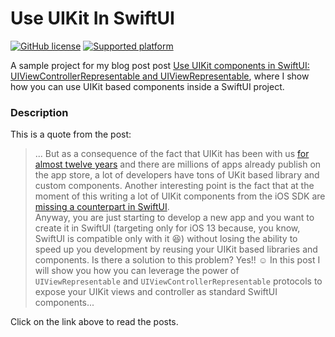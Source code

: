 # Use UIKit In SwiftUI


[![GitHub license](https://img.shields.io/badge/license-MIT-blue.svg)](https://raw.githubusercontent.com/chicio/Use-UIKit-In-SwiftUI/master/LICENSE.md)
[![Supported platform](https://img.shields.io/badge/platforms-iOS-orange.svg)](https://img.shields.io/badge/platforms-iOS-orange.svg)

A sample project for my blog post post [Use UIKit components in SwiftUI: UIViewControllerRepresentable and UIViewRepresentable](https://www.fabrizioduroni.it/2020/07/02/expose-uikit-to-swiftui/), where I show 
how you can use UIKit based components inside a SwiftUI project. 

### Description

This is a quote from the post:

> ... But as a consequence of the fact that UIKit has been with us [for almost twelve years](https://en.wikipedia.org/wiki/IOS_SDK) and there are millions of apps already publish on the app store, a lot of developers have tons of UKit based library and custom components. Another interesting point is the fact that at the moment of this writing a lot of UIKit components from the iOS SDK  are [missing a counterpart in SwiftUI](https://www.hackingwithswift.com/quick-start/swiftui/answering-the-big-question-should-you-learn-swiftui-uikit-or-both "uikit missing swiftui").  
Anyway, you are just starting to develop a new app and you want to create it in SwiftUI (targeting only for iOS 13 because, you know, SwiftUI is compatible only with it :laughing:) without losing the ability to speed up you development by reusing your UIKit based libraries and components. Is there a solution to this problem? Yes!! :relaxed:
In this post I will show you how you can leverage the power of `UIViewRepresentable` and `UIViewControllerRepresentable` protocols to expose your UIKit views and controller as standard SwiftUI components...

Click on the link above to read the posts.
